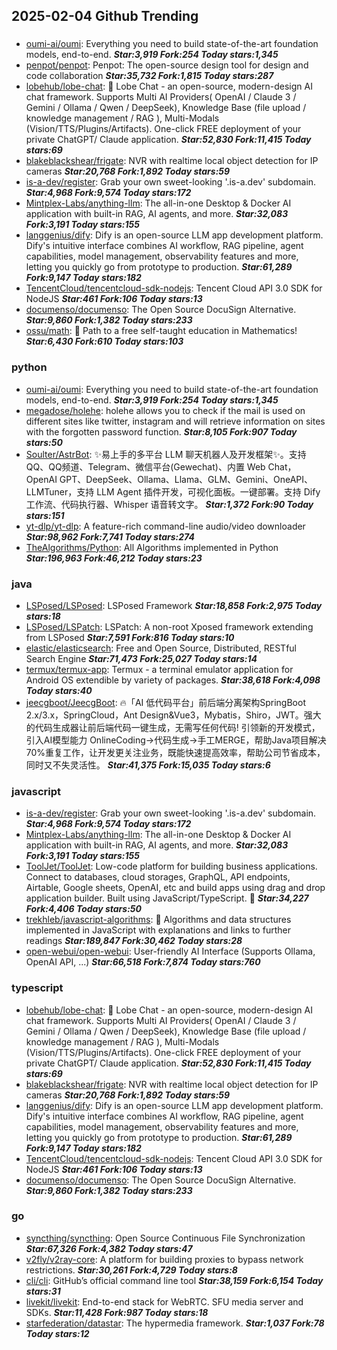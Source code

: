 ## 2025-02-04 Github Trending

### 
* [oumi-ai/oumi](https://github.com/oumi-ai/oumi): Everything you need to build state-of-the-art foundation models, end-to-end. ***Star:3,919 Fork:254 Today stars:1,345***
* [penpot/penpot](https://github.com/penpot/penpot): Penpot: The open-source design tool for design and code collaboration ***Star:35,732 Fork:1,815 Today stars:287***
* [lobehub/lobe-chat](https://github.com/lobehub/lobe-chat): 🤯 Lobe Chat - an open-source, modern-design AI chat framework. Supports Multi AI Providers( OpenAI / Claude 3 / Gemini / Ollama / Qwen / DeepSeek), Knowledge Base (file upload / knowledge management / RAG ), Multi-Modals (Vision/TTS/Plugins/Artifacts). One-click FREE deployment of your private ChatGPT/ Claude application. ***Star:52,830 Fork:11,415 Today stars:69***
* [blakeblackshear/frigate](https://github.com/blakeblackshear/frigate): NVR with realtime local object detection for IP cameras ***Star:20,768 Fork:1,892 Today stars:59***
* [is-a-dev/register](https://github.com/is-a-dev/register): Grab your own sweet-looking '.is-a.dev' subdomain. ***Star:4,968 Fork:9,574 Today stars:172***
* [Mintplex-Labs/anything-llm](https://github.com/Mintplex-Labs/anything-llm): The all-in-one Desktop & Docker AI application with built-in RAG, AI agents, and more. ***Star:32,083 Fork:3,191 Today stars:155***
* [langgenius/dify](https://github.com/langgenius/dify): Dify is an open-source LLM app development platform. Dify's intuitive interface combines AI workflow, RAG pipeline, agent capabilities, model management, observability features and more, letting you quickly go from prototype to production. ***Star:61,289 Fork:9,147 Today stars:182***
* [TencentCloud/tencentcloud-sdk-nodejs](https://github.com/TencentCloud/tencentcloud-sdk-nodejs): Tencent Cloud API 3.0 SDK for NodeJS ***Star:461 Fork:106 Today stars:13***
* [documenso/documenso](https://github.com/documenso/documenso): The Open Source DocuSign Alternative. ***Star:9,860 Fork:1,382 Today stars:233***
* [ossu/math](https://github.com/ossu/math): 🧮 Path to a free self-taught education in Mathematics! ***Star:6,430 Fork:610 Today stars:103***

### python
* [oumi-ai/oumi](https://github.com/oumi-ai/oumi): Everything you need to build state-of-the-art foundation models, end-to-end. ***Star:3,919 Fork:254 Today stars:1,345***
* [megadose/holehe](https://github.com/megadose/holehe): holehe allows you to check if the mail is used on different sites like twitter, instagram and will retrieve information on sites with the forgotten password function. ***Star:8,105 Fork:907 Today stars:50***
* [Soulter/AstrBot](https://github.com/Soulter/AstrBot): ✨易上手的多平台 LLM 聊天机器人及开发框架✨。支持 QQ、QQ频道、Telegram、微信平台(Gewechat)、内置 Web Chat，OpenAI GPT、DeepSeek、Ollama、Llama、GLM、Gemini、OneAPI、LLMTuner，支持 LLM Agent 插件开发，可视化面板。一键部署。支持 Dify 工作流、代码执行器、Whisper 语音转文字。 ***Star:1,372 Fork:90 Today stars:151***
* [yt-dlp/yt-dlp](https://github.com/yt-dlp/yt-dlp): A feature-rich command-line audio/video downloader ***Star:98,962 Fork:7,741 Today stars:274***
* [TheAlgorithms/Python](https://github.com/TheAlgorithms/Python): All Algorithms implemented in Python ***Star:196,963 Fork:46,212 Today stars:23***

### java
* [LSPosed/LSPosed](https://github.com/LSPosed/LSPosed): LSPosed Framework ***Star:18,858 Fork:2,975 Today stars:18***
* [LSPosed/LSPatch](https://github.com/LSPosed/LSPatch): LSPatch: A non-root Xposed framework extending from LSPosed ***Star:7,591 Fork:816 Today stars:10***
* [elastic/elasticsearch](https://github.com/elastic/elasticsearch): Free and Open Source, Distributed, RESTful Search Engine ***Star:71,473 Fork:25,027 Today stars:14***
* [termux/termux-app](https://github.com/termux/termux-app): Termux - a terminal emulator application for Android OS extendible by variety of packages. ***Star:38,618 Fork:4,098 Today stars:40***
* [jeecgboot/JeecgBoot](https://github.com/jeecgboot/JeecgBoot): 🔥「AI 低代码平台」前后端分离架构SpringBoot 2.x/3.x，SpringCloud，Ant Design&Vue3，Mybatis，Shiro，JWT。强大的代码生成器让前后端代码一键生成，无需写任何代码! 引领新的开发模式，引入AI模型能力 OnlineCoding->代码生成->手工MERGE，帮助Java项目解决70%重复工作，让开发更关注业务，既能快速提高效率，帮助公司节省成本，同时又不失灵活性。 ***Star:41,375 Fork:15,035 Today stars:6***

### javascript
* [is-a-dev/register](https://github.com/is-a-dev/register): Grab your own sweet-looking '.is-a.dev' subdomain. ***Star:4,968 Fork:9,574 Today stars:172***
* [Mintplex-Labs/anything-llm](https://github.com/Mintplex-Labs/anything-llm): The all-in-one Desktop & Docker AI application with built-in RAG, AI agents, and more. ***Star:32,083 Fork:3,191 Today stars:155***
* [ToolJet/ToolJet](https://github.com/ToolJet/ToolJet): Low-code platform for building business applications. Connect to databases, cloud storages, GraphQL, API endpoints, Airtable, Google sheets, OpenAI, etc and build apps using drag and drop application builder. Built using JavaScript/TypeScript. 🚀 ***Star:34,227 Fork:4,406 Today stars:50***
* [trekhleb/javascript-algorithms](https://github.com/trekhleb/javascript-algorithms): 📝 Algorithms and data structures implemented in JavaScript with explanations and links to further readings ***Star:189,847 Fork:30,462 Today stars:28***
* [open-webui/open-webui](https://github.com/open-webui/open-webui): User-friendly AI Interface (Supports Ollama, OpenAI API, ...) ***Star:66,518 Fork:7,874 Today stars:760***

### typescript
* [lobehub/lobe-chat](https://github.com/lobehub/lobe-chat): 🤯 Lobe Chat - an open-source, modern-design AI chat framework. Supports Multi AI Providers( OpenAI / Claude 3 / Gemini / Ollama / Qwen / DeepSeek), Knowledge Base (file upload / knowledge management / RAG ), Multi-Modals (Vision/TTS/Plugins/Artifacts). One-click FREE deployment of your private ChatGPT/ Claude application. ***Star:52,830 Fork:11,415 Today stars:69***
* [blakeblackshear/frigate](https://github.com/blakeblackshear/frigate): NVR with realtime local object detection for IP cameras ***Star:20,768 Fork:1,892 Today stars:59***
* [langgenius/dify](https://github.com/langgenius/dify): Dify is an open-source LLM app development platform. Dify's intuitive interface combines AI workflow, RAG pipeline, agent capabilities, model management, observability features and more, letting you quickly go from prototype to production. ***Star:61,289 Fork:9,147 Today stars:182***
* [TencentCloud/tencentcloud-sdk-nodejs](https://github.com/TencentCloud/tencentcloud-sdk-nodejs): Tencent Cloud API 3.0 SDK for NodeJS ***Star:461 Fork:106 Today stars:13***
* [documenso/documenso](https://github.com/documenso/documenso): The Open Source DocuSign Alternative. ***Star:9,860 Fork:1,382 Today stars:233***

### go
* [syncthing/syncthing](https://github.com/syncthing/syncthing): Open Source Continuous File Synchronization ***Star:67,326 Fork:4,382 Today stars:47***
* [v2fly/v2ray-core](https://github.com/v2fly/v2ray-core): A platform for building proxies to bypass network restrictions. ***Star:30,261 Fork:4,729 Today stars:8***
* [cli/cli](https://github.com/cli/cli): GitHub’s official command line tool ***Star:38,159 Fork:6,154 Today stars:31***
* [livekit/livekit](https://github.com/livekit/livekit): End-to-end stack for WebRTC. SFU media server and SDKs. ***Star:11,428 Fork:987 Today stars:18***
* [starfederation/datastar](https://github.com/starfederation/datastar): The hypermedia framework. ***Star:1,037 Fork:78 Today stars:12***
